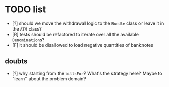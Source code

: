 # TODO list

* [?] should we move the withdrawal logic to the `Bundle` class or leave it in the `ATM` class?
* [R] tests should be refactored to iterate over all the available `Denomination`s?
* [F] it should be disallowed to load negative quantities of banknotes

## doubts

* [?] why starting from the `billsFor`? What's the strategy here? Maybe to "learn" about the problem domain?